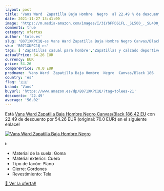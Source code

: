```yaml
---
layout: post
title: 'Vans Ward  Zapatilla Baja Hombre  Negro  al 22.49 % de descuento'
date: 2021-11-27 13:41:09
image: 'https://m.media-amazon.com/images/I/31YbFFDS1FL._SL500_._SL400_.jpg'
comments: true
category: ofertas
author: 'tole.es'
slug: 'B071XKPC1Q-es Vans Ward Zapatilla Baja Hombre Negro Canvas/Black 186 42 EU'
sku: 'B071XKPC1Q-es'
tags: [ 'Zapatillas casual para hombre','Zapatillas y calzado deportivo para hombre','Zapatos','Zapatos para hombre','Zapatos y complementos','vans','zapatilla', ]
actualPrice: 54.26 EUR
currency: EUR
price: 54.26
comparePrice: 70.0 EUR
prodname: 'Vans Ward  Zapatilla Baja Hombre  Negro  Canvas/Black 186   42 EU'
country: 'es'
flag: '🇪🇸'
brand: 'Vans'
buyurl: 'https://www.amazon.es/dp/B071XKPC1Q/?tag=tolees-21'
descuento: '22.49'
average: '56.02'
---
```


Está [Vans Ward  Zapatilla Baja Hombre  Negro  Canvas/Black 186   42 EU](https://www.amazon.es/dp/B071XKPC1Q/?tag=tolees-21) con 22.49 de descuento por 54.26 EUR (original: 70.0 EUR) en el siguiente enlace!

[![Vans Ward  Zapatilla Baja Hombre  Negro ](https://m.media-amazon.com/images/I/31YbFFDS1FL._SL500_._SL400_.jpg)](https://www.amazon.es/dp/B071XKPC1Q/?tag=tolees-21)

ℹ️:

- Material de la suela: Goma
- Material exterior: Cuero
- Tipo de tacón: Plano
- Cierre: Cordones
- Revestimiento: Tela

[🛒 Ver la oferta!!](https://www.amazon.es/dp/B071XKPC1Q/?tag=tolees-21)
